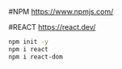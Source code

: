 #NPM
https://www.npmjs.com/

#REACT
https://react.dev/

``` Bash
npm init -y
npm i react
npm i react-dom
```
